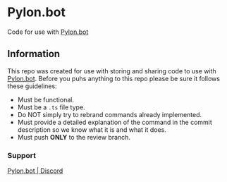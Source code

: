 # Pylon.bot
Code for use with [Pylon.bot](https://Pylon.bot)

[](https://raw.githubusercontent.com/newhorizon-development/Pylon-Bot/master/images/Screenshot_2020-11-01_02-25-13.png)

## Information


This repo was created for use with storing and sharing code to use with [Pylon.bot](https://Pylon.bot).
Before you puhs anything to this repo please be sure it follows these guidelines:

 - Must be functional.
 - Must be a `.ts` file type.
 - Do NOT simply try to rebrand commands already implemented.
 - Must provide a detailed explanation of the command in the commit description so we know what it is and what it does.
 - Must push **ONLY** to the review branch.

### Support
 [Pylon.bot | Discord](https://discord.gg/hC6Bbtj)